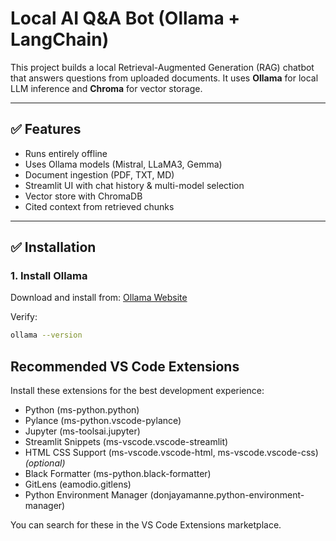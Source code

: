 # Local AI Q&A Bot (Ollama + LangChain)

This project builds a local Retrieval-Augmented Generation (RAG) chatbot that answers questions from uploaded documents. It uses **Ollama** for local LLM inference and **Chroma** for vector storage.

---

## ✅ Features
- Runs entirely offline
- Uses Ollama models (Mistral, LLaMA3, Gemma)
- Document ingestion (PDF, TXT, MD)
- Streamlit UI with chat history & multi-model selection
- Vector store with ChromaDB
- Cited context from retrieved chunks

---

## ✅ Installation

### 1. Install Ollama
Download and install from: [Ollama Website](https://ollama.com/download)

Verify:
```bash
ollama --version
```

## Recommended VS Code Extensions

Install these extensions for the best development experience:

- Python (ms-python.python)
- Pylance (ms-python.vscode-pylance)
- Jupyter (ms-toolsai.jupyter)
- Streamlit Snippets (ms-vscode.vscode-streamlit)
- HTML CSS Support (ms-vscode.vscode-html, ms-vscode.vscode-css) *(optional)*
- Black Formatter (ms-python.black-formatter)
- GitLens (eamodio.gitlens)
- Python Environment Manager (donjayamanne.python-environment-manager)

You can search for these in the VS Code Extensions marketplace.
